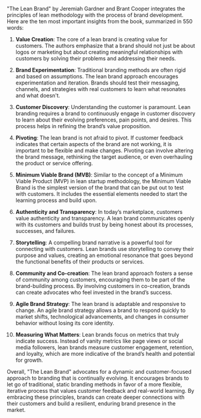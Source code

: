 "The Lean Brand" by Jeremiah Gardner and Brant Cooper integrates the principles of lean methodology with the process of brand development. Here are the ten most important insights from the book, summarized in 550 words:

1. **Value Creation**: The core of a lean brand is creating value for customers. The authors emphasize that a brand should not just be about logos or marketing but about creating meaningful relationships with customers by solving their problems and addressing their needs.

2. **Brand Experimentation**: Traditional branding methods are often rigid and based on assumptions. The lean brand approach encourages experimentation and iteration. Brands should test their messaging, channels, and strategies with real customers to learn what resonates and what doesn't.

3. **Customer Discovery**: Understanding the customer is paramount. Lean branding requires a brand to continuously engage in customer discovery to learn about their evolving preferences, pain points, and desires. This process helps in refining the brand’s value proposition.

4. **Pivoting**: The lean brand is not afraid to pivot. If customer feedback indicates that certain aspects of the brand are not working, it is important to be flexible and make changes. Pivoting can involve altering the brand message, rethinking the target audience, or even overhauling the product or service offering.

5. **Minimum Viable Brand (MVB)**: Similar to the concept of a Minimum Viable Product (MVP) in lean startup methodology, the Minimum Viable Brand is the simplest version of the brand that can be put out to test with customers. It includes the essential elements needed to start the learning process and build upon.

6. **Authenticity and Transparency**: In today’s marketplace, customers value authenticity and transparency. A lean brand communicates openly with its customers and builds trust by being honest about its processes, successes, and failures.

7. **Storytelling**: A compelling brand narrative is a powerful tool for connecting with customers. Lean brands use storytelling to convey their purpose and values, creating an emotional resonance that goes beyond the functional benefits of their products or services.

8. **Community and Co-creation**: The lean brand approach fosters a sense of community among customers, encouraging them to be part of the brand-building process. By involving customers in co-creation, brands can create advocates who feel invested in the brand’s success.

9. **Agile Brand Strategy**: The lean brand is adaptable and responsive to change. An agile brand strategy allows a brand to respond quickly to market shifts, technological advancements, and changes in consumer behavior without losing its core identity.

10. **Measuring What Matters**: Lean brands focus on metrics that truly indicate success. Instead of vanity metrics like page views or social media followers, lean brands measure customer engagement, retention, and loyalty, which are more indicative of the brand’s health and potential for growth.

Overall, "The Lean Brand" advocates for a dynamic and customer-focused approach to branding that is continually evolving. It encourages brands to let go of traditional, static branding methods in favor of a more flexible, iterative process that values customer feedback and real-world learning. By embracing these principles, brands can create deeper connections with their customers and build a resilient, enduring brand presence in the market.